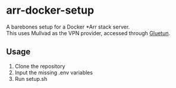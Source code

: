 # arr-docker-setup
A barebones setup for a Docker *Arr stack server.<br>
This uses Mullvad as the VPN provider, accessed through [Gluetun](https://github.com/qdm12/gluetun).

## Usage
1. Clone the repository
2. Input the missing .env variables
3. Run setup.sh
